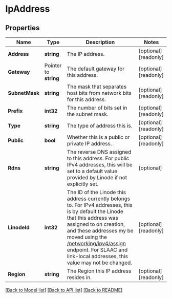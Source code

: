 # IpAddress

## Properties

Name | Type | Description | Notes
------------ | ------------- | ------------- | -------------
**Address** | **string** | The IP address.  | [optional] [readonly] 
**Gateway** | Pointer to **string** | The default gateway for this address.  | [optional] [readonly] 
**SubnetMask** | **string** | The mask that separates host bits from network bits for this address.  | [optional] [readonly] 
**Prefix** | **int32** | The number of bits set in the subnet mask.  | [optional] [readonly] 
**Type** | **string** | The type of address this is.  | [optional] [readonly] 
**Public** | **bool** | Whether this is a public or private IP address.  | [optional] [readonly] 
**Rdns** | **string** | The reverse DNS assigned to this address. For public IPv4 addresses, this will be set to a default value provided by Linode if not explicitly set.  | [optional] 
**LinodeId** | **int32** | The ID of the Linode this address currently belongs to. For IPv4 addresses, this is by default the Linode that this address was assigned to on creation, and these addresses my be moved using the [/networking/ipv4/assign](/api/v4/networking-ipv-4-assign/#post) endpoint. For SLAAC and link-local addresses, this value may not be changed.  | [optional] [readonly] 
**Region** | **string** | The Region this IP address resides in.  | [optional] [readonly] 

[[Back to Model list]](../README.md#documentation-for-models) [[Back to API list]](../README.md#documentation-for-api-endpoints) [[Back to README]](../README.md)


